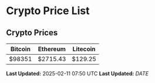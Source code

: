 # Crypto Price List

## Crypto Prices
| Bitcoin | Ethereum | Litecoin |
| ------- | -------- | -------- |
| $98351 | $2715.43 | $129.25 |
**Last Updated:** 2025-02-11 07:50 UTC
**Last Updated:** $DATE$

